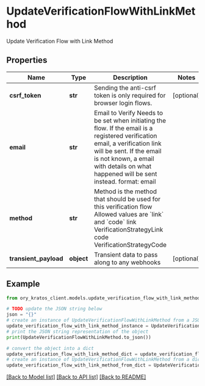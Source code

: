 # UpdateVerificationFlowWithLinkMethod

Update Verification Flow with Link Method

## Properties

Name | Type | Description | Notes
------------ | ------------- | ------------- | -------------
**csrf_token** | **str** | Sending the anti-csrf token is only required for browser login flows. | [optional] 
**email** | **str** | Email to Verify  Needs to be set when initiating the flow. If the email is a registered verification email, a verification link will be sent. If the email is not known, a email with details on what happened will be sent instead.  format: email | 
**method** | **str** | Method is the method that should be used for this verification flow  Allowed values are &#x60;link&#x60; and &#x60;code&#x60; link VerificationStrategyLink code VerificationStrategyCode | 
**transient_payload** | **object** | Transient data to pass along to any webhooks | [optional] 

## Example

```python
from ory_kratos_client.models.update_verification_flow_with_link_method import UpdateVerificationFlowWithLinkMethod

# TODO update the JSON string below
json = "{}"
# create an instance of UpdateVerificationFlowWithLinkMethod from a JSON string
update_verification_flow_with_link_method_instance = UpdateVerificationFlowWithLinkMethod.from_json(json)
# print the JSON string representation of the object
print(UpdateVerificationFlowWithLinkMethod.to_json())

# convert the object into a dict
update_verification_flow_with_link_method_dict = update_verification_flow_with_link_method_instance.to_dict()
# create an instance of UpdateVerificationFlowWithLinkMethod from a dict
update_verification_flow_with_link_method_from_dict = UpdateVerificationFlowWithLinkMethod.from_dict(update_verification_flow_with_link_method_dict)
```
[[Back to Model list]](../README.md#documentation-for-models) [[Back to API list]](../README.md#documentation-for-api-endpoints) [[Back to README]](../README.md)


